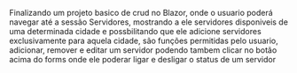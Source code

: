 Finalizando um projeto basico de crud no Blazor, onde o usuario poderá navegar até a sessão  Servidores, mostrando a ele servidores disponiveis de uma determinada cidade e possbilitando que ele adicione servidores exclusivamente para aquela cidade,
são funções permitidas pelo usuario, adicionar, remover e editar um servidor podendo tambem clicar no botão acima do forms onde ele poderar ligar e desligar o status de um servidor

